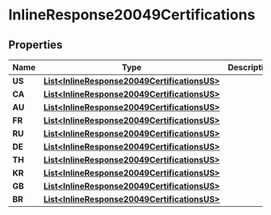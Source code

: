
# InlineResponse20049Certifications

## Properties
Name | Type | Description | Notes
------------ | ------------- | ------------- | -------------
**US** | [**List&lt;InlineResponse20049CertificationsUS&gt;**](InlineResponse20049CertificationsUS.md) |  |  [optional]
**CA** | [**List&lt;InlineResponse20049CertificationsUS&gt;**](InlineResponse20049CertificationsUS.md) |  |  [optional]
**AU** | [**List&lt;InlineResponse20049CertificationsUS&gt;**](InlineResponse20049CertificationsUS.md) |  |  [optional]
**FR** | [**List&lt;InlineResponse20049CertificationsUS&gt;**](InlineResponse20049CertificationsUS.md) |  |  [optional]
**RU** | [**List&lt;InlineResponse20049CertificationsUS&gt;**](InlineResponse20049CertificationsUS.md) |  |  [optional]
**DE** | [**List&lt;InlineResponse20049CertificationsUS&gt;**](InlineResponse20049CertificationsUS.md) |  |  [optional]
**TH** | [**List&lt;InlineResponse20049CertificationsUS&gt;**](InlineResponse20049CertificationsUS.md) |  |  [optional]
**KR** | [**List&lt;InlineResponse20049CertificationsUS&gt;**](InlineResponse20049CertificationsUS.md) |  |  [optional]
**GB** | [**List&lt;InlineResponse20049CertificationsUS&gt;**](InlineResponse20049CertificationsUS.md) |  |  [optional]
**BR** | [**List&lt;InlineResponse20049CertificationsUS&gt;**](InlineResponse20049CertificationsUS.md) |  |  [optional]



